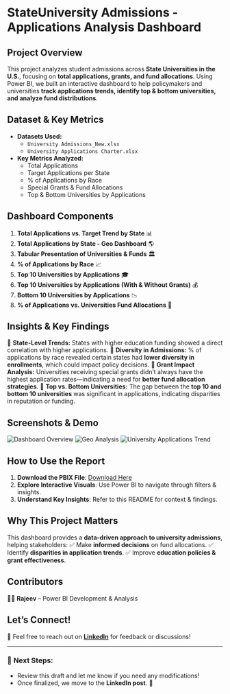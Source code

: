 # StateUniversity Admissions - Applications Analysis Dashboard

## Project Overview
This project analyzes student admissions across **State Universities in the U.S.**, focusing on **total applications, grants, and fund allocations**. Using Power BI, we built an interactive dashboard to help policymakers and universities **track applications trends, identify top & bottom universities, and analyze fund distributions**.

## Dataset & Key Metrics
- **Datasets Used:**
  - `University Admissions_New.xlsx`
  - `University Applications Charter.xlsx`
- **Key Metrics Analyzed:**
  - Total Applications
  - Target Applications per State
  - % of Applications by Race
  - Special Grants & Fund Allocations
  - Top & Bottom Universities by Applications

## Dashboard Components
1. **Total Applications vs. Target Trend by State** 📊
2. **Total Applications by State - Geo Dashboard** 🌎
3. **Tabular Presentation of Universities & Funds** 🏛️
4. **% of Applications by Race** 📈
5. **Top 10 Universities by Applications** 🎓
6. **Top 10 Universities by Applications (With & Without Grants)** 💰
7. **Bottom 10 Universities by Applications** 📉
8. **% of Applications vs. Universities Fund Allocations** 🔄

## Insights & Key Findings
🔹 **State-Level Trends:** States with higher education funding showed a direct correlation with higher applications.
🔹 **Diversity in Admissions:** % of applications by race revealed certain states had **lower diversity in enrollments**, which could impact policy decisions.
🔹 **Grant Impact Analysis:** Universities receiving special grants didn’t always have the highest application rates—indicating a need for **better fund allocation strategies**.
🔹 **Top vs. Bottom Universities:** The gap between the **top 10 and bottom 10 universities** was significant in applications, indicating disparities in reputation or funding.

## Screenshots & Demo
![Dashboard Overview](link_to_screenshot_1)
![Geo Analysis](link_to_screenshot_2)
![University Applications Trend](link_to_screenshot_3)

## How to Use the Report
1. **Download the PBIX File**: [Download Here](https://drive.google.com/file/d/1Ap1ZMTZ5WpP92ysHb085xG2V97bsdtr1/view?usp=sharing)
2. **Explore Interactive Visuals**: Use Power BI to navigate through filters & insights.
3. **Understand Key Insights**: Refer to this README for context & findings.

## Why This Project Matters
This dashboard provides a **data-driven approach to university admissions**, helping stakeholders:
✅ Make **informed decisions** on fund allocations.
✅ Identify **disparities in application trends**.
✅ Improve **education policies & grant effectiveness**.

## Contributors
👨‍💻 **Rajeev** – Power BI Development & Analysis

## Let’s Connect!
📩 Feel free to reach out on **[LinkedIn](your_linkedin_url)** for feedback or discussions!

---

### 🚀 **Next Steps:**
- Review this draft and let me know if you need any modifications!
- Once finalized, we move to the **LinkedIn post**. 💪


